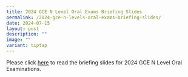 ```yaml
---
title: 2024 GCE N Level Oral Exams Briefing Slides
permalink: /2024-gce-n-levels-oral-exams-briefing-slides/
date: 2024-07-15
layout: post
description: ""
image: ""
variant: tiptap
---
```

<p>Please click <a href="https://www.crestsec.edu.sg/info-at-crest/useful-links/student/" rel="noopener noreferrer nofollow" target="_blank">here</a> to
read the briefing slides for 2024 GCE N Level Oral Examinations.</p>